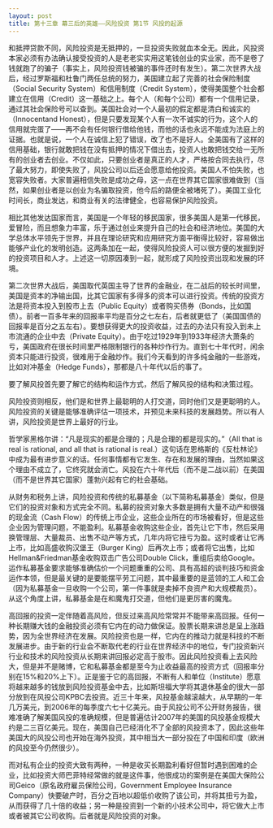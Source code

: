 ```yaml
---
layout: post
title: 第十三章 幕三后的英雄——风险投资 第1节 风投的起源 
---
```

和抵押贷款不同，风险投资是无抵押的，一旦投资失败就血本全无。因此，风投资本家必须有办法确认接受投资的人是老老实实用这笔钱创业的实业家，而不是卷了钱就跑了的骗子（事实上，风险投资钱被骗的事件还时有发生）。第二次世界大战后，经过罗斯福和杜鲁门两任总统的努力，美国建立起了完善的社会保险制度（Social Security System）和信用制度（Credit System），使得美国整个社会都建立在信用（Credit）这一基础之上。每个人（和每个公司）都有一个信用记录，通过其社会保险号可以查到。美国社会对一个人最初的假定都是清白和诚实的（Innocentand Honest），但是只要发现某个人有一次不诚实的行为，这个人的信用就完蛋了——再不会有任何银行借给他钱，而他的话也永远不能成为法庭上的证据。也就是说，一个人在诚信上犯了错误，改了也不是好人。全美国有了这样的信用基础，银行就敢把钱在没有抵押的情况下借出去，投资人也敢把钱交给一无所有的创业者去创业。不仅如此，只要创业者是真正的人才，严格按合同去执行，尽了最大努力，即使失败了，风投公司以后还会愿意给他投资。美国人不怕失败，也宽容失败者。大家普遍相信失败是成功之母，这一点在世界其它国家很难做到（当然，如果创业者是以创业为名骗取投资，他今后的路便全被堵死了）。美国工业化时间长，商业发达，和商业有关的法律健全，也容易保护风险投资。

相比其他发达国家而言，美国是一个年轻的移民国家，很多美国人是第一代移民，爱冒险，而且想象力丰富，乐于通过创业来提升自己的社会和经济地位。美国的大学总体水平领先于世界，并且在理论研究和应用研究方面平衡得比较好，容易做出能够产业化的发明创造。这两条加在一起，使得风险投资人可以很方便的发掘到好的投资项目和人才。上述这一切原因凑到一起，就形成了风险投资出现和发展的环境。

第二次世界大战后，美国取代英国主导了世界的金融业，在二战后的较长时间里，美国是资本的净输出国，比其它国家有多得多的资本可以进行投资。传统的投资方法是将资本投入到股市上去（Public Equity）或者购买债券（Bonds，比如国债）。前者一百多年来的回报率平均是百分之七左右，后者就更低了（美国国债的回报率是百分之五左右）。要想获得更大的投资收益，过去的办法只有投入到未上市流通的企业中去（Private Equity）。由于吃过1929年到1933年经济大萧条的亏，美国政府在很长时间里严格限制银行的各种炒作行为。直到七十年代时，闲余资本只能进行投资，很难用于金融炒作。我们今天看到的许多纯金融的一些游戏，比如对冲基金（Hedge Funds），那都是八十年代以后的事了。

要了解风投首先要了解它的结构和运作方式，然后了解风投的结构和决策过程。

风险投资则相反，他们是和世界上最聪明的人打交道，同时他们又是更聪明的人。风险投资的关键是能够准确评估一项技术，并预见未来科技的发展趋势。所以有人讲，风险投资是世界上最好的行业。

哲学家黑格尔讲：“凡是现实的都是合理的；凡是合理的都是现实的。”（All that is real is rational, and all that is rational is real.）这句话在恩格斯的《反杜林论》中成为最有进步意义的话。任何事情都有它发生、存在和发展的理由，当然如果这个理由不成立了，它终究就会消亡。风投在六十年代后（而不是二战以前）在美国（而不是世界其它国家）蓬勃兴起有它的社会基础。

从财务和税务上讲，风险投资和传统的私募基金（以下简称私募基金）类似，但是它们的投资对象和方式完全不同。私募的投资对象大多数是拥有大量不动产和很强的现金流（Cash Flow）的传统上市企业，这些企业所在的市场被看好，但是这些企业因为管理问题，不能盈利。私募基金收购这些企业，首先让它下市，然后采用换管理层、大量裁员、出售不动产等方式，几年内将它扭亏为盈。这时或者让它再上市，比如高盛收购汉堡王（Burger King）后再次上市；或者将它出售，比如Hellman&Friedman基金收购双击广告公司Double Click，重组后卖给Google。运作私募基金要求能够准确估价一个问题重重的公司、具有高超的谈判技巧和资金运作本领，但是最关键的是要能摆平劳工问题，其中最重要的是蓝领的工人和工会（因为私募基金一旦收购一个公司，第一件事就是卖掉不良资产和大规模裁员）。从这个角度上讲，私募基金是在和魔鬼打交道，但他们是更厉害的魔鬼。

高回报的投资一定伴随着高风险，但反过来高风险常常并不能带来高回报。任何一种长期赚大钱的金融投资必须有它内在的动力做保证。股票长期来讲总是呈上涨趋势，因为全世界经济在发展。风险投资也是一样，它内在的推动力就是科技的不断发展进步。由于新的行业会不断取代老的行业在世界经济中的地位，专门投资新兴行业和技术的风险投资从长期来讲回报必定高于股市。因此风险投资看上去风险大，但是并不是赌博，它和私募基金都是至今为止收益最高的投资方式（回报率分别在15%和20%上下）。正是鉴于它的高回报，不断有人和单位（Institute）愿意将越来越多的钱放到风险投资基金中去，比如斯坦福大学将其退休基金的很大一部分放到在风投公司KPBC去投资。近三十年来，风投基金越滚越大，从早期的一年几万美元，到2006年的每季度六七十亿美元。由于风投公司不公开财务报告，很难准确了解美国风投的准确规模，但是普遍估计2007年的美国的风投基金规模大约是二三百亿美元。现在，美国自己已经消化不了全部的风投资本了，因此这些年美国大的风投公司也开始在海外投资，其中相当大一部分投在了中国和印度（欧洲的风投至今仍然很少）。

而对私有企业的投资大致有两种，一种是收买长期盈利看好但暂时遇到困难的企业，比如投资大师巴菲特经常做的就是这件事，他很成功的案例是在美国大保险公司Geico（原名政府雇员保险公司，Government Employee Insurance Company）快要破产时，百分之百地以超低价收购了该公司，并将其扭亏为盈，从而获得了几十倍的收益；另一种是投资到一个新的小技术公司中，将它做大上市或者被其它公司收购。后者就是风险投资的对象。

